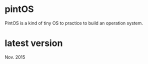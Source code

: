 # pintOS
PintOS is a kind of tiny OS to practice to build an operation system.

# latest version
Nov. 2015
